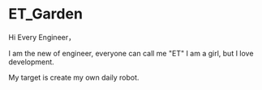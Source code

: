 # ET_Garden

Hi Every Engineer，

I am the new of engineer, everyone can call me "ET"
I am a girl, but I love development.

My target is create my own daily robot.
